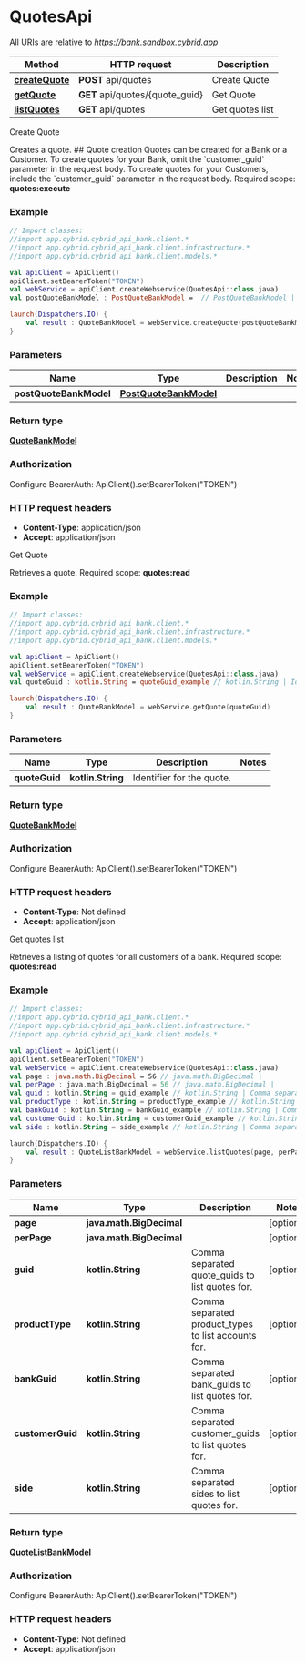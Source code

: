 # QuotesApi

All URIs are relative to *https://bank.sandbox.cybrid.app*

Method | HTTP request | Description
------------- | ------------- | -------------
[**createQuote**](QuotesApi.md#createQuote) | **POST** api/quotes | Create Quote
[**getQuote**](QuotesApi.md#getQuote) | **GET** api/quotes/{quote_guid} | Get Quote
[**listQuotes**](QuotesApi.md#listQuotes) | **GET** api/quotes | Get quotes list



Create Quote

Creates a quote.  ## Quote creation  Quotes can be created for a Bank or a Customer.  To create quotes for your Bank, omit the &#x60;customer_guid&#x60; parameter in the request body. To create quotes for your Customers, include the &#x60;customer_guid&#x60; parameter in the request body.    Required scope: **quotes:execute**

### Example
```kotlin
// Import classes:
//import app.cybrid.cybrid_api_bank.client.*
//import app.cybrid.cybrid_api_bank.client.infrastructure.*
//import app.cybrid.cybrid_api_bank.client.models.*

val apiClient = ApiClient()
apiClient.setBearerToken("TOKEN")
val webService = apiClient.createWebservice(QuotesApi::class.java)
val postQuoteBankModel : PostQuoteBankModel =  // PostQuoteBankModel | 

launch(Dispatchers.IO) {
    val result : QuoteBankModel = webService.createQuote(postQuoteBankModel)
}
```

### Parameters

Name | Type | Description  | Notes
------------- | ------------- | ------------- | -------------
 **postQuoteBankModel** | [**PostQuoteBankModel**](PostQuoteBankModel.md)|  |

### Return type

[**QuoteBankModel**](QuoteBankModel.md)

### Authorization


Configure BearerAuth:
    ApiClient().setBearerToken("TOKEN")

### HTTP request headers

 - **Content-Type**: application/json
 - **Accept**: application/json


Get Quote

Retrieves a quote.  Required scope: **quotes:read**

### Example
```kotlin
// Import classes:
//import app.cybrid.cybrid_api_bank.client.*
//import app.cybrid.cybrid_api_bank.client.infrastructure.*
//import app.cybrid.cybrid_api_bank.client.models.*

val apiClient = ApiClient()
apiClient.setBearerToken("TOKEN")
val webService = apiClient.createWebservice(QuotesApi::class.java)
val quoteGuid : kotlin.String = quoteGuid_example // kotlin.String | Identifier for the quote.

launch(Dispatchers.IO) {
    val result : QuoteBankModel = webService.getQuote(quoteGuid)
}
```

### Parameters

Name | Type | Description  | Notes
------------- | ------------- | ------------- | -------------
 **quoteGuid** | **kotlin.String**| Identifier for the quote. |

### Return type

[**QuoteBankModel**](QuoteBankModel.md)

### Authorization


Configure BearerAuth:
    ApiClient().setBearerToken("TOKEN")

### HTTP request headers

 - **Content-Type**: Not defined
 - **Accept**: application/json


Get quotes list

Retrieves a listing of quotes for all customers of a bank.  Required scope: **quotes:read**

### Example
```kotlin
// Import classes:
//import app.cybrid.cybrid_api_bank.client.*
//import app.cybrid.cybrid_api_bank.client.infrastructure.*
//import app.cybrid.cybrid_api_bank.client.models.*

val apiClient = ApiClient()
apiClient.setBearerToken("TOKEN")
val webService = apiClient.createWebservice(QuotesApi::class.java)
val page : java.math.BigDecimal = 56 // java.math.BigDecimal | 
val perPage : java.math.BigDecimal = 56 // java.math.BigDecimal | 
val guid : kotlin.String = guid_example // kotlin.String | Comma separated quote_guids to list quotes for.
val productType : kotlin.String = productType_example // kotlin.String | Comma separated product_types to list accounts for.
val bankGuid : kotlin.String = bankGuid_example // kotlin.String | Comma separated bank_guids to list quotes for.
val customerGuid : kotlin.String = customerGuid_example // kotlin.String | Comma separated customer_guids to list quotes for.
val side : kotlin.String = side_example // kotlin.String | Comma separated sides to list quotes for.

launch(Dispatchers.IO) {
    val result : QuoteListBankModel = webService.listQuotes(page, perPage, guid, productType, bankGuid, customerGuid, side)
}
```

### Parameters

Name | Type | Description  | Notes
------------- | ------------- | ------------- | -------------
 **page** | **java.math.BigDecimal**|  | [optional]
 **perPage** | **java.math.BigDecimal**|  | [optional]
 **guid** | **kotlin.String**| Comma separated quote_guids to list quotes for. | [optional]
 **productType** | **kotlin.String**| Comma separated product_types to list accounts for. | [optional]
 **bankGuid** | **kotlin.String**| Comma separated bank_guids to list quotes for. | [optional]
 **customerGuid** | **kotlin.String**| Comma separated customer_guids to list quotes for. | [optional]
 **side** | **kotlin.String**| Comma separated sides to list quotes for. | [optional]

### Return type

[**QuoteListBankModel**](QuoteListBankModel.md)

### Authorization


Configure BearerAuth:
    ApiClient().setBearerToken("TOKEN")

### HTTP request headers

 - **Content-Type**: Not defined
 - **Accept**: application/json

